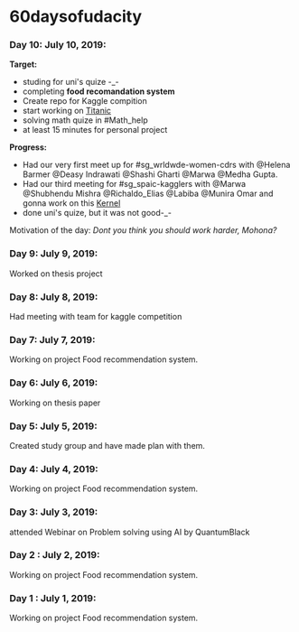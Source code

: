 # 60daysofudacity

### Day 10: July 10, 2019:

**Target:** 
- studing for uni's quize -_- 
- completing **food recomandation system**
- Create repo for Kaggle compition
- start working on [Titanic](https://www.kaggle.com/c/titanic)
- solving math quize in #Math_help
- at least 15 minutes for personal project

**Progress:**
 - Had our very first meet up for #sg_wrldwde-women-cdrs with @Helena Barmer @Deasy Indrawati @Shashi Gharti @Marwa @Medha Gupta.
 - Had our third meeting for #sg_spaic-kagglers with  @Marwa @Shubhendu Mishra @Richaldo_Elias @Labiba @Munira Omar and gonna work on this [Kernel]( https://www.kaggle.com/munniomer/sg-spaic-kagglers-titanic)
 - done uni's quize, but it was not good-_- 

Motivation of the day: *Dont you think you should work harder, Mohona?* 


### Day 9: July 9, 2019: 
Worked on thesis project

### Day 8: July 8, 2019: 
Had meeting with team for kaggle competition

### Day 7: July 7, 2019: 
Working on project Food recommendation system.

### Day 6: July 6, 2019: 
Working on thesis paper

### Day 5: July 5, 2019: 
Created study group and have made plan with them.

### Day 4: July 4, 2019: 
Working on project Food recommendation system.

### Day 3: July 3, 2019: 
attended Webinar on Problem solving using AI by QuantumBlack

### Day 2 : July 2, 2019: 
Working on project Food recommendation system.

### Day 1 : July 1, 2019:
Working on project Food recommendation system.

